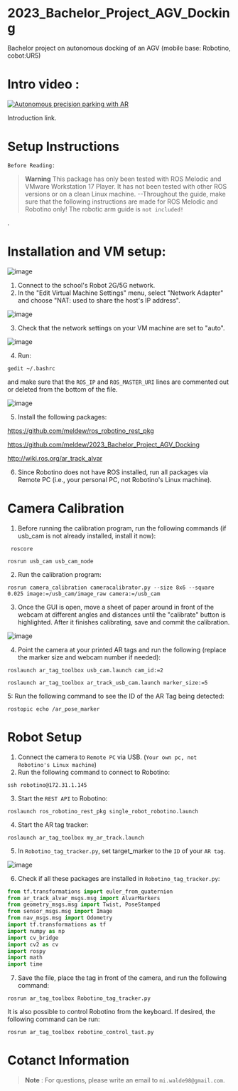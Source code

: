 # 2023_Bachelor_Project_AGV_Docking
Bachelor project on autonomous docking of an AGV (mobile base: Robotino, cobot:UR5)


# Intro video : 

[![Autonomous precision parking with AR](https://user-images.githubusercontent.com/47281451/233119530-1f535c14-d888-4bf5-9a3e-b651063d2868.png)](https://www.youtube.com/watch?v=3h_kH3zjrUo&ab_channel=MikaelWalde "Everything Is AWESOME")

Introduction link.

# Setup Instructions 
`Before Reading:` 
> __Warning__
This package has only been tested with ROS Melodic and VMware Workstation 17 Player. It has not been tested with other ROS versions or on a clean Linux machine. --Throughout the guide, make sure that the following instructions are made for ROS Melodic and Robotino only! The robotic arm guide is `not included!`


 .
 
# Installation and VM setup: 


![image](https://user-images.githubusercontent.com/47281451/233087718-a2e8b6be-58f3-4842-9e0e-6317cbcdca4b.png)

1. Connect to the school's Robot 2G/5G network.
2. In the "Edit Virtual Machine Settings" menu, select "Network Adapter" and choose "NAT: used to share the host's IP address".

![image](https://user-images.githubusercontent.com/47281451/233087765-1ea29109-e8ec-44db-9cb1-c4734efbdca3.png)

3. Check that the network settings on your VM machine are set to "auto".

![image](https://user-images.githubusercontent.com/47281451/233087791-18f94cd3-e51c-4d5c-a45e-c037757fb8a0.png)

4. Run:
```
gedit ~/.bashrc 
```
and make sure that the `ROS_IP` and `ROS_MASTER_URI` lines are commented out or deleted from the bottom of the file.
 
![image](https://user-images.githubusercontent.com/47281451/233087819-5da66fd3-22f6-480d-abeb-9e251a6b521d.png)


5. Install the following packages:

https://github.com/meldew/ros_robotino_rest_pkg

https://github.com/meldew/2023_Bachelor_Project_AGV_Docking

http://wiki.ros.org/ar_track_alvar

6. Since Robotino does not have ROS installed, run all packages via Remote PC (i.e., your personal PC, not Robotino's Linux machine).

# Camera Calibration

1. Before running the calibration program, run the following commands (if usb_cam is not already installed, install it now):
```
 roscore
 ```
 
 ```
 rosrun usb_cam usb_cam_node
```
2. Run the calibration program:
```
rosrun camera_calibration cameracalibrator.py --size 8x6 --square 0.025 image:=/usb_cam/image_raw camera:=/usb_cam
```
3. Once the GUI is open, move a sheet of paper around in front of the webcam at different angles and distances until the "calibrate" button is highlighted. After it finishes calibrating, save and commit the calibration.

![image](https://user-images.githubusercontent.com/47281451/233094555-78f01ae4-601a-4835-b6de-a154c5e1735d.png)


4. Point the camera at your printed AR tags and run the following (replace the marker size and webcam number if needed):
```
roslaunch ar_tag_toolbox usb_cam.launch cam_id:=2

roslaunch ar_tag_toolbox ar_track_usb_cam.launch marker_size:=5
```
5: Run the following command to see the ID of the AR Tag being detected:
```
rostopic echo /ar_pose_marker
```
# Robot Setup 
1. Connect the camera to `Remote PC` via USB. (`Your own pc, not Robotino's Linux machine`)
2. Run the following command to connect to Robotino:
```
ssh robotino@172.31.1.145
```
3. Start the `REST API` to Robotino:
```
roslaunch ros_robotino_rest_pkg single_robot_robotino.launch
```
4. Start the AR tag tracker:
```
roslaunch ar_tag_toolbox my_ar_track.launch
```
5. In `Robotino_tag_tracker.py`, set target_marker to the `ID` of your `AR tag`.

![image](https://user-images.githubusercontent.com/47281451/233087925-e677eafa-ac74-4c86-aa96-db9d68995528.png)

6. Check if all these packages are installed in `Robotino_tag_tracker.py`:

```python 
from tf.transformations import euler_from_quaternion
from ar_track_alvar_msgs.msg import AlvarMarkers
from geometry_msgs.msg import Twist, PoseStamped
from sensor_msgs.msg import Image 
from nav_msgs.msg import Odometry
import tf.transformations as tf
import numpy as np
import cv_bridge
import cv2 as cv
import rospy
import math
import time
```
7. Save the file, place the tag in front of the camera, and run the following command:
```
rosrun ar_tag_toolbox Robotino_tag_tracker.py
```

It is also possible to control Robotino from the keyboard. If desired, the following command can be run: 
```
rosrun ar_tag_toolbox robotino_control_tast.py
```
# Cotanct Information
> __Note__ : 
For questions, please write an email to `mi.walde98@gmail.com`.

